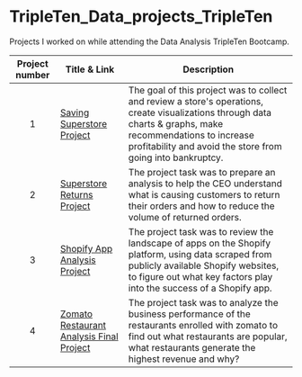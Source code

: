 # TripleTen_Data_projects_TripleTen
Projects I worked on while attending the Data Analysis TripleTen Bootcamp.


| Project number | Title & Link | Description | 
| :-----------: | ----------- |----------- |
| 1 | [Saving Superstore Project](https://github.com/andrewperayil/Superstore-Returns-Project/tree/main) | The goal of this project was to collect and review a store's operations, create visualizations through data charts & graphs, make recommendations to increase profitability and avoid the store from going into bankruptcy. |
| 2 | [Superstore Returns Project](https://github.com/andrewperayil/Superstore-Returns-Project/tree/main) | The project task was to prepare an analysis to help the CEO understand what is causing customers to return their orders and how to reduce the volume of returned orders. |
| 3 | [Shopify App Analysis Project](https://github.com/andrewperayil/Shopify-App-Analysis-Project) | The project task was to review the landscape of apps on the Shopify platform, using data scraped from publicly available Shopify websites, to figure out what key factors play into the success of a Shopify app. |
| 4 | [Zomato Restaurant Analysis Final Project ](https://github.com/andrewperayil/Zomato-Restaurant-Analysis-Project/blob/main/README.md) | The project task was to analyze the business performance of the restaurants enrolled with zomato to find out what restaurants are popular, what restaurants generate the highest revenue and why? |
